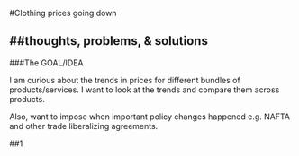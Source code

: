 #Clothing prices going down 
 
##thoughts, problems, & solutions
--- 
###The GOAL/IDEA

I am curious about the trends in prices for different bundles of products/services.  I want to look at the trends and compare them across products. 

Also, want to impose when important policy changes happened e.g. NAFTA and other trade liberalizing agreements. 


##1
